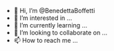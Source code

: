 - 👋 Hi, I’m @BenedettaBoffetti
- 👀 I’m interested in ...
- 🌱 I’m currently learning ...
- 💞️ I’m looking to collaborate on ...
- 📫 How to reach me ...

<!---
BenedettaBoffetti/BenedettaBoffetti is a ✨ special ✨ repository because its `README.md` (this file) appears on your GitHub profile.
You can click the Preview link to take a look at your changes.
--->
